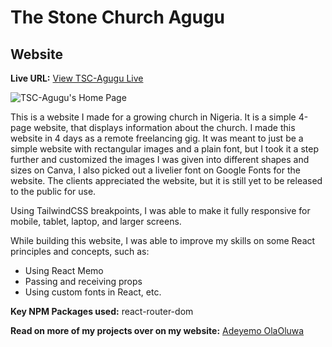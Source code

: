# The Stone Church Agugu
## Website

**Live URL:** [View TSC-Agugu Live](https://tsc-agugu.netlify.app/)

![TSC-Agugu's Home Page](https://firebasestorage.googleapis.com/v0/b/portfolio-25f62.appspot.com/o/The%20Stone%20Church%20Agugu%2F1.png?alt=media "TSC-Agugu's Home Page")

This is a website I made for a growing church in Nigeria. It is a simple 4-page website, that displays information about the church. I made this website in 4 days as a remote freelancing gig. It was meant to just be a simple website with rectangular images and a plain font, but I took it a step further and customized the images I was given into different shapes and sizes on Canva, I also picked out a livelier font on Google Fonts for the website. The clients appreciated the website, but it is still yet to be released to the public for use.

Using TailwindCSS breakpoints, I was able to make it fully responsive for mobile, tablet, laptop, and larger screens.

While building this website, I was able to improve my skills on some React principles and concepts, such as:

*   Using React Memo
*   Passing and receiving props
*   Using custom fonts in React, etc.

**Key NPM Packages used:**  react-router-dom

**Read on more of my projects over on my website:** [Adeyemo OlaOluwa](https://laolu.netlify.app/)

